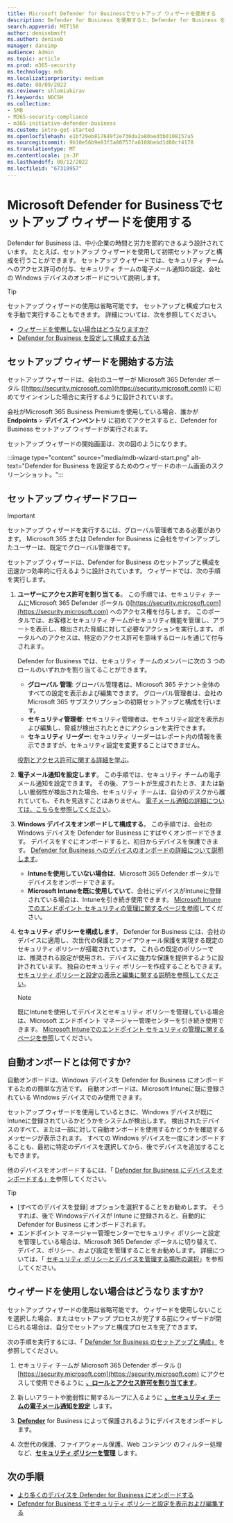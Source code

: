 ```yaml
---
title: Microsoft Defender for Businessでセットアップ ウィザードを使用する
description: Defender for Business を使用すると、Defender for Business を初めて使用するときに実行されるウィザードを使用して簡単にセットアップできます。 セットアップ ウィザードの動作を確認します。
search.appverid: MET150
author: denisebmsft
ms.author: deniseb
manager: dansimp
audience: Admin
ms.topic: article
ms.prod: m365-security
ms.technology: mdb
ms.localizationpriority: medium
ms.date: 08/09/2022
ms.reviewer: shlomiakirav
f1.keywords: NOCSH
ms.collection:
- SMB
- M365-security-compliance
- m365-initiative-defender-business
ms.custom: intro-get-started
ms.openlocfilehash: e1bf29eb817649f2e736da2a80aed3b0108157a5
ms.sourcegitcommit: 9b10e56b9e83f3a80757fa6108bebd1d80cf4178
ms.translationtype: MT
ms.contentlocale: ja-JP
ms.lasthandoff: 08/12/2022
ms.locfileid: "67319957"
---
```

# <a name="use-the-setup-wizard-in-microsoft-defender-for-business"></a>Microsoft Defender for Businessでセットアップ ウィザードを使用する

Defender for Business は、中小企業の時間と労力を節約できるよう設計されています。 たとえば、セットアップ ウィザードを使用して初期セットアップと構成を行うことができます。 セットアップ ウィザードでは、セキュリティ チームへのアクセス許可の付与、セキュリティ チームの電子メール通知の設定、会社の Windows デバイスのオンボードについて説明します。

> [!TIP]
> セットアップ ウィザードの使用は省略可能です。 セットアップと構成プロセスを手動で実行することもできます。 詳細については、次を参照してください。
> - [ウィザードを使用しない場合はどうなりますか?](#what-happens-if-i-dont-use-the-wizard)
> - [Defender for Business を設定して構成する方法](mdb-setup-configuration.md)

## <a name="how-to-start-the-setup-wizard"></a>セットアップ ウィザードを開始する方法

セットアップ ウィザードは、会社のユーザーが Microsoft 365 Defender ポータル ([https://security.microsoft.com](https://security.microsoft.com)) に初めてサインインした場合に実行するように設計されています。 

会社がMicrosoft 365 Business Premiumを使用している場合、誰かが **Endpoints** > **デバイス インベントリ** に初めてアクセスすると、Defender for Business セットアップ ウィザードが実行されます。 

セットアップ ウィザードの開始画面は、次の図のようになります。

:::image type="content" source="media/mdb-wizard-start.png" alt-text="Defender for Business を設定するためのウィザードのホーム画面のスクリーンショット。":::

## <a name="the-setup-wizard-flow"></a>セットアップ ウィザードフロー

> [!IMPORTANT]
> セットアップ ウィザードを実行するには、グローバル管理者である必要があります。 Microsoft 365 または Defender for Business に会社をサインアップしたユーザーは、既定でグローバル管理者です。

セットアップ ウィザードは、Defender for Business のセットアップと構成を迅速かつ効率的に行えるように設計されています。 ウィザードでは、次の手順を実行します。

1. **ユーザーにアクセス許可を割り当てる**。 この手順では、セキュリティ チームにMicrosoft 365 Defender ポータル ()[https://security.microsoft.com](https://security.microsoft.com) へのアクセス権を付与します。 このポータルでは、お客様とセキュリティ チームがセキュリティ機能を管理し、アラートを表示し、検出された脅威に対して必要なアクションを実行します。 ポータルへのアクセスは、特定のアクセス許可を意味するロールを通じて付与されます。

   Defender for Business では、セキュリティ チームのメンバーに次の 3 つのロールのいずれかを割り当てることができます。<br/>
   
   - **グローバル 管理**: グローバル管理者は、Microsoft 365 テナント全体のすべての設定を表示および編集できます。 グローバル管理者は、会社の Microsoft 365 サブスクリプションの初期セットアップと構成を行います。 
   - **セキュリティ管理者**: セキュリティ管理者は、セキュリティ設定を表示および編集し、脅威が検出されたときにアクションを実行できます。
   - **セキュリティ リーダー**: セキュリティ リーダーはレポート内の情報を表示できますが、セキュリティ設定を変更することはできません。 

   [役割とアクセス許可に関する詳細を学ぶ](mdb-roles-permissions.md)。 

2. **電子メール通知を設定します**。 この手順では、セキュリティ チームの電子メール通知を設定できます。 その後、アラートが生成されたとき、または新しい脆弱性が検出された場合、セキュリティ チームは、自分のデスクから離れていても、それを見逃すことはありません。 [電子メール通知の詳細については、こちらを参照してください](mdb-email-notifications.md)。 

3. **Windows デバイスをオンボードして構成する**。 この手順では、会社の Windows デバイスを Defender for Business にすばやくオンボードできます。 デバイスをすぐにオンボードすると、初日からデバイスを保護できます。 [Defender for Business へのデバイスのオンボードの詳細について説明します](mdb-onboard-devices.md)。

   - **Intuneを使用していない場合は**、Microsoft 365 Defender ポータルでデバイスをオンボードできます。 
   - **Microsoft Intuneを既に使用していて**、会社にデバイスがIntuneに登録されている場合は、Intuneを引き続き使用できます。 [Microsoft Intuneでのエンドポイント セキュリティの管理に関するページを参照](/mem/intune/protect/endpoint-security)してください。
   
4. **セキュリティ ポリシーを構成します**。 Defender for Business には、会社のデバイスに適用し、次世代の保護とファイアウォール保護を実現する既定のセキュリティ ポリシーが搭載されています。 これらの既定のポリシーでは、推奨される設定が使用され、デバイスに強力な保護を提供するように設計されています。 独自のセキュリティ ポリシーを作成することもできます。 [セキュリティ ポリシーと設定の表示と編集に関する説明を参照してください](mdb-configure-security-settings.md)。

   > [!NOTE]
   > 既にIntuneを使用してデバイスとセキュリティ ポリシーを管理している場合は、Microsoft エンドポイント マネージャー管理センターを引き続き使用できます。 [Microsoft Intuneでのエンドポイント セキュリティの管理に関するページを参照](/mem/intune/protect/endpoint-security)してください。


## <a name="what-is-automatic-onboarding"></a>自動オンボードとは何ですか?

自動オンボードは、Windows デバイスを Defender for Business にオンボードするための簡単な方法です。 自動オンボードは、Microsoft Intuneに既に登録されている Windows デバイスでのみ使用できます。 

セットアップ ウィザードを使用しているときに、Windows デバイスが既にIntuneに登録されているかどうかをシステムが検出します。 検出されたデバイスのすべて、または一部に対して自動オンボードを使用するかどうかを確認するメッセージが表示されます。 すべての Windows デバイスを一度にオンボードすることも、最初に特定のデバイスを選択してから、後でデバイスを追加することもできます。 

他のデバイスをオンボードするには、「 [Defender for Business にデバイスをオンボードする」を](mdb-onboard-devices.md)参照してください。

> [!TIP]
> - [すべてのデバイスを登録] オプションを選択することをお勧めします。 そうすれば、後で Windowsデバイスが Intune に登録されると、自動的に Defender for Business にオンボードされます。 
> - エンドポイント マネージャー管理センターでセキュリティ ポリシーと設定を管理している場合は、Microsoft 365 Defender ポータルに切り替えて、デバイス、ポリシー、および設定を管理することをお勧めします。 詳細については、「 [セキュリティ ポリシーとデバイスを管理する場所の選択](mdb-configure-security-settings.md#choose-where-to-manage-security-policies-and-devices)」を参照してください。

## <a name="what-happens-if-i-dont-use-the-wizard"></a>ウィザードを使用しない場合はどうなりますか?

セットアップ ウィザードの使用は省略可能です。 ウィザードを使用しないことを選択した場合、またはセットアップ プロセスが完了する前にウィザードが閉じられる場合は、自分でセットアップと構成プロセスを完了できます。 

次の手順を実行するには、「 [Defender for Business のセットアップと構成」](mdb-setup-configuration.md) を参照してください。

1. セキュリティ チームが Microsoft 365 Defender ポータル ()[https://security.microsoft.com](https://security.microsoft.com) にアクセスして使用できるように **[、ロールとアクセス許可を割り当てます](mdb-roles-permissions.md)**。

2. 新しいアラートや脆弱性に関するループに入るように **[、セキュリティ チームの電子メール通知を設定](mdb-email-notifications.md)** します。

3. **[Defender](mdb-onboard-devices.md)** for Business によって保護されるようにデバイスをオンボードします。

4. 次世代の保護、ファイアウォール保護、Web コンテンツ のフィルター処理など、**[セキュリティ ポリシーを管理](mdb-configure-security-settings.md)** します。

## <a name="next-steps"></a>次の手順

- [より多くのデバイスを Defender for Business にオンボードする](mdb-onboard-devices.md)
- [Defender for Business でセキュリティ ポリシーと設定を表示および編集する](mdb-configure-security-settings.md)